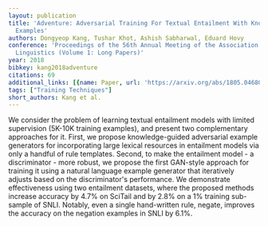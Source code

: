 ```yaml
---
layout: publication
title: 'Adventure: Adversarial Training For Textual Entailment With Knowledge-guided
  Examples'
authors: Dongyeop Kang, Tushar Khot, Ashish Sabharwal, Eduard Hovy
conference: 'Proceedings of the 56th Annual Meeting of the Association for Computational
  Linguistics (Volume 1: Long Papers)'
year: 2018
bibkey: kang2018adventure
citations: 69
additional_links: [{name: Paper, url: 'https://arxiv.org/abs/1805.04680'}]
tags: ["Training Techniques"]
short_authors: Kang et al.
---
```

We consider the problem of learning textual entailment models with limited
supervision (5K-10K training examples), and present two complementary
approaches for it. First, we propose knowledge-guided adversarial example
generators for incorporating large lexical resources in entailment models via
only a handful of rule templates. Second, to make the entailment model - a
discriminator - more robust, we propose the first GAN-style approach for
training it using a natural language example generator that iteratively adjusts
based on the discriminator's performance. We demonstrate effectiveness using
two entailment datasets, where the proposed methods increase accuracy by 4.7%
on SciTail and by 2.8% on a 1% training sub-sample of SNLI. Notably, even a
single hand-written rule, negate, improves the accuracy on the negation
examples in SNLI by 6.1%.